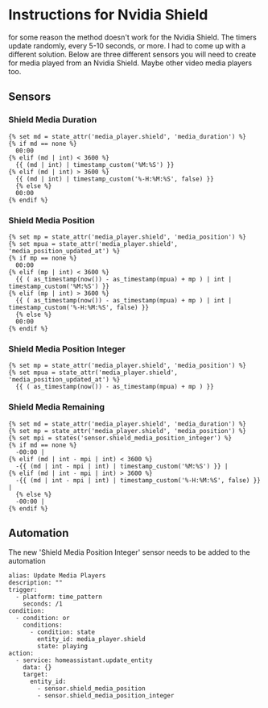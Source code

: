 # **Instructions for Nvidia Shield**

for some reason the method doesn't work for the Nvidia Shield. The timers update randomly, every 5-10 seconds, or more. I had to come up with a different solution. Below are three different sensors you will need to create for media played from an Nvidia Shield. Maybe other video media players too.

## Sensors

### **Shield Media Duration**

```
{% set md = state_attr('media_player.shield', 'media_duration') %}
{% if md == none %}
  00:00
{% elif (md | int) < 3600 %}
  {{ (md | int) | timestamp_custom('%M:%S') }}
{% elif (md | int) > 3600 %}
  {{ (md | int) | timestamp_custom('%-H:%M:%S', false) }}
  {% else %}
  00:00
{% endif %}
```

### **Shield Media Position**

```
{% set mp = state_attr('media_player.shield', 'media_position') %}
{% set mpua = state_attr('media_player.shield', 'media_position_updated_at') %}
{% if mp == none %}
  00:00
{% elif (mp | int) < 3600 %}
  {{ ( as_timestamp(now()) - as_timestamp(mpua) + mp ) | int | timestamp_custom('%M:%S') }}
{% elif (mp | int) > 3600 %}
  {{ ( as_timestamp(now()) - as_timestamp(mpua) + mp ) | int | timestamp_custom('%-H:%M:%S', false) }}
  {% else %}
  00:00
{% endif %}
```

### **Shield Media Position Integer**

```
{% set mp = state_attr('media_player.shield', 'media_position') %}
{% set mpua = state_attr('media_player.shield', 'media_position_updated_at') %}
  {{ ( as_timestamp(now()) - as_timestamp(mpua) + mp ) }}
```

### **Shield Media Remaining**

```
{% set md = state_attr('media_player.shield', 'media_duration') %}
{% set mp = state_attr('media_player.shield', 'media_position') %}
{% set mpi = states('sensor.shield_media_position_integer') %}
{% if md == none %}
  -00:00 |
{% elif (md | int - mpi | int) < 3600 %}
  -{{ (md | int - mpi | int) | timestamp_custom('%M:%S') }} |
{% elif (md | int - mpi | int) > 3600 %}
  -{{ (md | int - mpi | int) | timestamp_custom('%-H:%M:%S', false) }} |
  {% else %}
  -00:00 |
{% endif %}
```

## Automation

The new 'Shield Media Position Integer' sensor needs to be added to the automation

```
alias: Update Media Players
description: ""
trigger:
  - platform: time_pattern
    seconds: /1
condition:
  - condition: or
    conditions:
      - condition: state
        entity_id: media_player.shield
        state: playing
action:
  - service: homeassistant.update_entity
    data: {}
    target:
      entity_id:
        - sensor.shield_media_position
        - sensor.shield_media_position_integer
```
